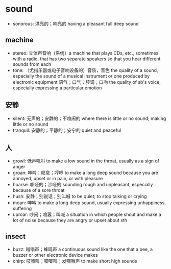 # sound

- sonorous: 洪亮的；响亮的 having a pleasant full deep sound

## machine

- stereo: 立体声音响（系统）a machine that plays CDs, etc., sometimes with a radio, that has two separate speakers so that you hear different sounds from each
- tone: （尤指乐器或电子音响设备的）音质，音色 the quality of a sound, especially the sound of a musical instrument or one produced by electronic equipment 语气；口气；腔调；口吻 the quality of sb's voice, especially expressing a particular emotion

## 安静

- silent: 无声的；安静的；不喧闹的 where there is little or no sound; making little or no sound
- tranquil: 安静的；平静的；安宁的 quiet and peaceful

## 人


- growl: 低声吼叫 to make a low sound in the throat, usually as a sign of anger
- groan: 呻吟；叹息；哼哼 to make a long deep sound because you are annoyed, upset or in pain, or with pleasure
- hoarse: 嘶哑的；沙哑的 sounding rough and unpleasant, especially because of a sore throat
- hush: 安静；别说话；别叫喊 to be quiet; to stop talking or crying
- moan: 呻吟 to make a long deep sound, usually expressing unhappiness, suffering
- uproar: 吵闹；喧嚣；叫喊 a situation in which people shout and make a lot of noise because they are angry or upset about sth

## insect

- buzz: 嗡嗡声；蜂鸣声 a continuous sound like the one that a bee, a buzzer or other electronic device makes
- chirp: 吱喳叫；唧唧叫；发啁啾声 to make short high sounds
